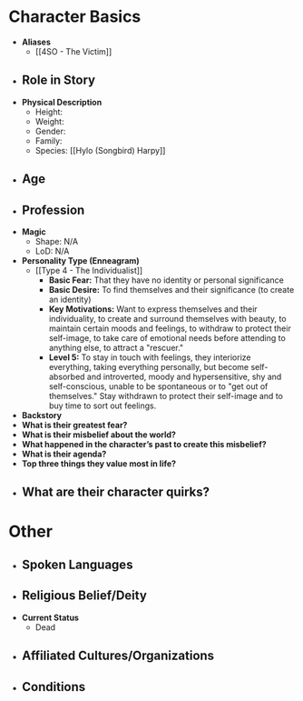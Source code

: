 # Character Basics
- **Aliases**
	- [[4SO - The Victim]]
- **Role in Story**
	- 
- **Physical Description**
	- Height:
	- Weight:
	- Gender:
	- Family:
	- Species: [[Hylo (Songbird) Harpy]]
- **Age**
	- 
- **Profession**
	- 
- **Magic**
	- Shape: N/A
	- LoD: N/A
- **Personality Type (Enneagram)**
	- [[Type 4 - The Individualist]]
		- **Basic Fear:** That they have no identity or personal significance
		- **Basic Desire:** To find themselves and their significance (to create an identity)
		- **Key Motivations:** Want to express themselves and their individuality, to create and surround themselves with beauty, to maintain certain moods and feelings, to withdraw to protect their self-image, to take care of emotional needs before attending to anything else, to attract a "rescuer."
		- **Level 5:** To stay in touch with feelings, they interiorize everything, taking everything personally, but become self-absorbed and introverted, moody and hypersensitive, shy and self-conscious, unable to be spontaneous or to "get out of themselves." Stay withdrawn to protect their self-image and to buy time to sort out feelings.
- **Backstory**
- **What is their greatest fear?**
- **What is their misbelief about the world?**
- **What happened in the character’s past to create this misbelief?**
- **What is their agenda?**
- **Top three things they value most in life?**
- **What are their character quirks?**
	- 
# Other
- **Spoken Languages**
	- 
- **Religious Belief/Deity**
	- 
- **Current Status**
	- Dead
- **Affiliated Cultures/Organizations**
	- 
- **Conditions**
	- 